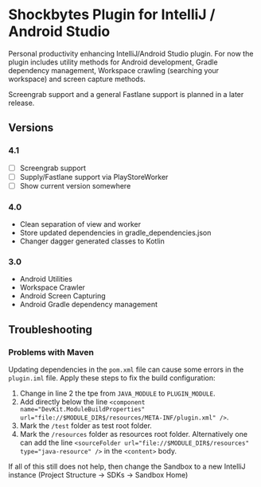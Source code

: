 # Shockbytes Plugin for IntelliJ / Android Studio

Personal productivity enhancing IntelliJ/Android Studio plugin.
For now the plugin includes utility methods for Android development,
Gradle dependency management, Workspace crawling (searching your
workspace) and screen capture methods. 

Screengrab support and a general Fastlane support is planned in a later
release.

## Versions

### 4.1
- [ ] Screengrab support
- [ ] Supply/Fastlane support via PlayStoreWorker
- [ ] Show current version somewhere

### 4.0
* Clean separation of view and worker
* Store updated dependencies in gradle_dependencies.json
* Changer dagger generated classes to Kotlin

### 3.0
* Android Utilities
* Workspace Crawler
* Android Screen Capturing
* Android Gradle dependency management

## Troubleshooting

### Problems with Maven
Updating dependencies in the `pom.xml` file can cause some errors
in the `plugin.iml` file. Apply these steps to fix the build configuration:
1. Change in line 2 the tpe from `JAVA_MODULE` to `PLUGIN_MODULE`.
2. Add directly below the line `<component name="DevKit.ModuleBuildProperties" url="file://$MODULE_DIR$/resources/META-INF/plugin.xml" />`.
3. Mark the `/test` folder as test root folder.
4. Mark the `/resources` folder as resources root folder. Alternatively one can add the line `<sourceFolder url="file://$MODULE_DIR$/resources" type="java-resource" />` in the `<content>` body. 

If all of this still does not help, then change the Sandbox to a new IntelliJ instance (Project Structure -> SDKs -> Sandbox Home)
